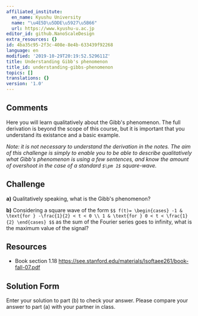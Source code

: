 ```yaml
---
affiliated_institute:
  en_name: Kyushu University
  name: "\u4E5D\u5DDE\u5927\u5B66"
  url: https://www.kyushu-u.ac.jp
editor_id: github.NanoScaleDesign
extra_resources: {}
id: 4ba35c95-2f3c-408e-8e4b-633439f92268
language: en
modified: '2019-10-29T20:19:52.529611Z'
title: Understanding Gibb's phenomenon
title_id: understanding-gibbs-phenomenon
topics: []
translations: {}
version: '1.0'
---
```


## Comments
Here you will learn qualitatively about the Gibb's phenomenon. The full derivation is beyond the scope of this course, but it is important that you understand its existance and a basic example.

*Note: it is not necessary to understand the derivation in the notes. The aim of this challenge is simply to enable you to be able to describe qualitatively what Gibb's phenomenon is using a few sentences, and know the amount of overshoot in the case of a standard `$\pm 1$` square-wave.*


## Challenge
**a)** Qualitatively speaking, what is the Gibb's phenomenon?

**b)** Considering a square wave of the form
`$$
    f(t)=
    \begin{cases}
        -1 & \text{for } -\frac{1}{2} < t < 0 \\
        1 & \text{for } 0 < t < \frac{1}{2}
    \end{cases}
$$`
as the sum of the Fourier series goes to infinity, what is the maximum value of the signal?


## Resources
-  Book section 1.18 https://see.stanford.edu/materials/lsoftaee261/book-fall-07.pdf


## Solution Form
Enter your solution to part (b) to check your answer.
Please compare your answer to part (a) with your partner in class.
